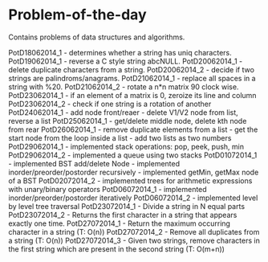 Problem-of-the-day
==================

Contains problems of data structures and algorithms.


PotD18062014_1 - determines whether a string has uniq characters.
PotD19062014_1 - reverse a C style string abcNULL.
PotD20062014_1 - delete duplicate characters from a string.
PotD20062014_2 - decide if two strings are palindroms/anagrams.
PotD21062014_1 - replace all spaces in a string with %20.
PotD21062014_2 - rotate a n*n matrix 90 clock wise.
PotD23062014_1 - if an element of a matrix is 0, zeroize its line and column
PotD23062014_2 - check if one string is a rotation of another
PotD24062014_1 - add node front/reaer
               - delete V1/V2 node from list, reverse a list
PotD25062014_1 - get/delete middle node, delete kth node from rear
PotD26062014_1 - remove duplicate elements from a list
	           - get the start node from the loop inside a list
	           - add two lists as two numbers
PotD29062014_1 - implemented stack operations: pop, peek, push, min
PotD29062014_2 - implemented a queue using two stacks
PotD01072014_1 - implemented BST add/delete Node 
               - implemented inorder/preorder/postorder recursively
	           - implemented getMin, getMax node of a BST
PotD02072014_2 - implemented trees for arithmetic expressions with unary/binary	operators
PotD06072014_1 - implemented inorder/preorder/postorder iteratively
PotD06072014_2 - implemented level by level tree traversal
PotD23072014_1 - Divide a string in N equal parts
PotD23072014_2 - Returns the first character in a string that appears exactly one time.
PotD27072014_1 - Return the maximum occurring character in a string (T: O(n))
PotD27072014_2 - Remove all duplicates from a string (T: O(n))
PotD27072014_3 - Given two strings, remove characters in the first string which are present in the second string (T: O(m+n))

